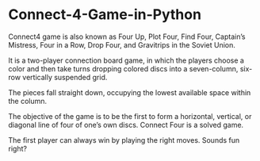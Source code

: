 # Connect-4-Game-in-Python

Connect4 game is also known as Four Up, Plot Four, Find Four, Captain’s Mistress, Four in a Row, Drop Four, and Gravitrips in the Soviet Union.

It is a two-player connection board game, in which the players choose a color and then take turns dropping colored discs into a seven-column, six-row vertically suspended grid.

The pieces fall straight down, occupying the lowest available space within the column.

The objective of the game is to be the first to form a horizontal, vertical, or diagonal line of four of one’s own discs. Connect Four is a solved game.

The first player can always win by playing the right moves. Sounds fun right?
